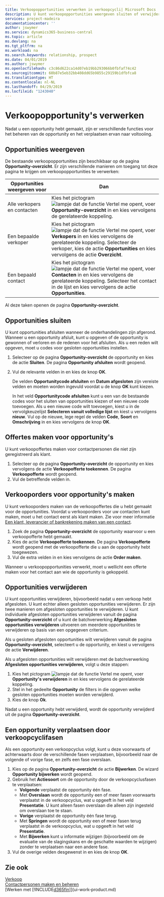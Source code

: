 ```yaml
---
title: Verkoopopportunities verwerken in verkoopcycli| Microsoft Docs
description: U kunt verkoopopportunities weergeven sluiten of verwijderen en u kunt ook offertes en verkooporders voor opportunity's maken en een opportunity verplaatsen door de fasen van een verkoopcyclus.
services: project-madeira
documentationcenter: ''
author: jswymer
ms.service: dynamics365-business-central
ms.topic: article
ms.devlang: na
ms.tgt_pltfrm: na
ms.workload: na
ms.search.keywords: relationship, prospect
ms.date: 04/01/2019
ms.author: jswymer
ms.openlocfilehash: c3c86d622ca14d07eb19bb293066b0fbfaf74c42
ms.sourcegitcommit: 60b87e5eb32bb408dd65b9855c29159b1dfbfca8
ms.translationtype: HT
ms.contentlocale: nl-NL
ms.lasthandoff: 04/29/2019
ms.locfileid: "1243040"
---
```

# <a name="process-sales-opportunities"></a>Verkoopopportunity's verwerken
Nadat u een opportunity hebt gemaakt, zijn er verschillende functies voor het beheren van de opportunity en het verplaatsen ervan naar voltooiing.

## <a name="to-view-opportunities"></a>Opportunities weergeven
De bestaande verkoopopportunities zijn beschikbaar op de pagina **Opportunity-overzicht**. Er zijn verschillende manieren om toegang tot deze pagina te krijgen om verkoopopportunities te verwerken:

| Opportunities weergeven voor | Dan |
| --- | --- |
| Alle verkopers en contacten |Kies het pictogram ![lampje dat de functie Vertel me opent](media/ui-search/search_small.png "Vertel me wat u wilt doen"), voer **Opportunity-overzicht** in en kies vervolgens de gerelateerde koppeling. |
| Een bepaalde verkoper |Kies het pictogram ![lampje dat de functie Vertel me opent](media/ui-search/search_small.png "Vertel me wat u wilt doen"), voer **Verkopers** in en kies vervolgens de gerelateerde koppeling. Selecteer de verkoper, kies de actie **Opportunities** en kies vervolgens de actie **Overzicht**. |
| Een bepaald contact |Kies het pictogram ![lampje dat de functie Vertel me opent](media/ui-search/search_small.png "Vertel me wat u wilt doen"), voer **Contacten** in en kies vervolgens de gerelateerde koppeling. Selecteer het contact in de lijst en kies vervolgens de actie **Opportunities**. |

Al deze taken openen de pagina **Opportunity-overzicht**.

## <a name="to-close-opportunities"></a>Opportunities sluiten
U kunt opportunities afsluiten wanneer de onderhandelingen zijn afgerond. Wanneer u een opportunity afsluit, kunt u opgeven of de opportunity is gewonnen of verloren en de redenen voor het afsluiten. Als u een reden wilt opgeven, moet u codes voor gesloten opportunities instellen.

1. Selecteer op de pagina **Opportunity-overzicht** de opportunity en kies de actie **Sluiten**. De pagina **Opportunity afsluiten** wordt geopend.
2. Vul de relevante velden in en kies de knop **OK**.

   De velden **Opportunitycode afsluiten** en **Datum afgesloten** zijn vereiste velden en moeten worden ingevuld voordat u de knop **OK** kunt kiezen.

   In het veld **Opportunitycode afsluiten** kunt u een van de bestaande codes voor het sluiten van opportunities kiezen of een nieuwe code toevoegen. Als u een nieuwe code wilt toevoegen, kiest u in de vervolgkeuzelijst **Selecteren vanuit volledige lijst** en kiest u vervolgens **nieuw**. Vul op de nieuwe, lege regel de velden **Code**, **Soort** en **Omschrijving** in en kies vervolgens de knop **OK**.

## <a name="to-create-quotes-for-opportunities"></a>Offertes maken voor opportunity's
U kunt verkoopoffertes maken voor contactpersonen die niet zijn geregistreerd als klant.

1. Selecteer op de pagina **Opportunity-overzicht** de opportunity en kies vervolgens de actie **Verkoopofferte toekennen**. De pagina **Verkoopofferte** wordt geopend.
2. Vul de betreffende velden in.

## <a name="to-create-sales-orders-for-opportunities"></a>Verkooporders voor opportunity's maken
U kunt verkooporders maken van de verkoopoffertes die u hebt gemaakt voor de opportunities. Voordat u verkooporders voor uw contacten kunt maken, moet u het contact eerst als klant maken. Zie voor meer informatie [Een klant, leverancier of bankrekening maken van een contact](marketing-how-create-contacts-new-customers-vendors-bank-accounts.md).

1. Zoek de pagina **Opportunity-overzicht** de opportunity waarvoor u een verkoopofferte hebt gemaakt.
2. Kies de actie **Verkoopofferte toekennen**. De pagina **Verkoopofferte** wordt geopend met de verkoopofferte die u aan de opportunity hebt toegewezen.
3. Vul de extra velden in en kies vervolgens de actie **Order maken**.

Wanneer u verkoopopportunities verwerkt, moet u wellicht een offerte maken voor het contact aan wie de opportunity is gekoppeld.

## <a name="to-delete-opportunities"></a>Opportunities verwijderen
U kunt opportunities verwijderen, bijvoorbeeld nadat u een verkoop hebt afgesloten. U kunt echter alleen gesloten opportunities verwijderen. Er zijn twee manieren om afgesloten opportunities te verwijderen. U kunt individuele afgesloten opportunities verwijderen vanuit de pagina **Opportunity-overzicht** of u kunt de batchverwerking **Afgesloten opportunities verwijderen** uitvoeren om meerdere opportunities te verwijderen op basis van een opgegeven criterium.

Als u gesloten afgesloten opportunities wilt verwijderen vanuit de pagina **Opportunity-overzicht**, selecteert u de opportunity, en kiest u vervolgens de actie **Verwijderen**.

Als u afgesloten opportunities wilt verwijderen met de batchverwerking **Afgesloten opportunities verwijderen**, volgt u deze stappen:

1. Kies het pictogram ![lampje dat de functie Vertel me opent](media/ui-search/search_small.png "Vertel me wat u wilt doen"), voer **Opportunity's verwijderen** in en kies vervolgens de gerelateerde koppeling.
2. Stel in het gedeelte **Opportunity** de filters in die opgeven welke gesloten opportunities moeten worden verwijderd.
3. Kies de knop **Ok**.

Nadat u een opportunity hebt verwijderd, wordt de opportunity verwijderd uit de pagina **Opportunity-overzicht**.

## <a name="to-move-an-opportunity-through-sales-cycle-stages"></a>Een opportunity verplaatsen door verkoopcyclifasen
Als een opportunity een verkoopcyclus volgt, kunt u deze voorwaarts of achterwaarts door de verschillende fasen verplaatsen, bijvoorbeeld naar de volgende of vorige fase, en zelfs een fase overslaan.

1. Kies op de pagina **Opportunity-overzicht** de actie **Bijwerken**. De wizard **Opportunity bijwerken** wordt geopend.
2. Gebruik het **Actiesoort** om de opportunity door de verkoopcyclusfasen te verplaatsen:
   * **Volgende** verplaatst de opportunity één fase.
   * Met **Overslaan** wordt de opportunity een of meer fasen voorwaarts verplaatst in de verkoopcyclus, wat u opgeeft in het veld **Presentatie**. U kunt alleen fasen overslaan die alleen zijn ingesteld om overslaan toe te staan.
   * **Vorige** verplaatst de opportunity één fase terug.
   * Met **Springen** wordt de opportunity een of meer fasen terug verplaatst in de verkoopcyclus, wat u opgeeft in het veld **Presentatie**.
   * Met **Bijwerken** kunt u informatie wijzigen (bijvoorbeeld om de evaluatie van de slagingskans en de geschatte waarden te wijzigen) zonder te verplaatsen naar een andere fase.
3. Vul de overige velden desgewenst in en kies de knop **OK**.

## <a name="see-also"></a>Zie ook
[Verkoop](sales-manage-sales.md)  
[Contactpersonen maken en beheren](marketing-contacts.md)  
[Werken met [!INCLUDE[d365fin](includes/d365fin_md.md)]](ui-work-product.md)
